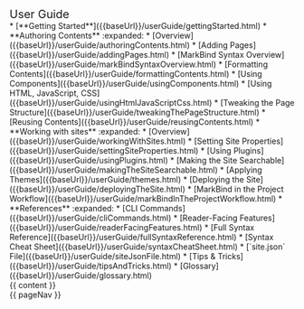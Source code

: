 <include src="headers/header.mbdf" />

<div id="flex-body">
  <nav id="site-nav" class="fixed-header-padding">
    <div class="site-nav-top">
      <div class="font-weight-bold mb-2" style="font-size: 1.25rem;">User Guide</div>
    </div>
    <div class="nav-component slim-scroll">
      <site-nav>
* [**Getting Started**]({{baseUrl}}/userGuide/gettingStarted.html)
* **Authoring Contents** :expanded:
  * [Overview]({{baseUrl}}/userGuide/authoringContents.html)
  * [Adding Pages]({{baseUrl}}/userGuide/addingPages.html)
  * [MarkBind Syntax Overview]({{baseUrl}}/userGuide/markBindSyntaxOverview.html)
  * [Formatting Contents]({{baseUrl}}/userGuide/formattingContents.html)
  * [Using Components]({{baseUrl}}/userGuide/usingComponents.html)
  * [Using HTML, JavaScript, CSS]({{baseUrl}}/userGuide/usingHtmlJavaScriptCss.html)
  * [Tweaking the Page Structure]({{baseUrl}}/userGuide/tweakingThePageStructure.html)
  * [Reusing Contents]({{baseUrl}}/userGuide/reusingContents.html)
* **Working with sites** :expanded:
  * [Overview]({{baseUrl}}/userGuide/workingWithSites.html)
  * [Setting Site Properties]({{baseUrl}}/userGuide/settingSiteProperties.html)
  * [Using Plugins]({{baseUrl}}/userGuide/usingPlugins.html)
  * [Making the Site Searchable]({{baseUrl}}/userGuide/makingTheSiteSearchable.html)
  * [Applying Themes]({{baseUrl}}/userGuide/themes.html)
  * [Deploying the Site]({{baseUrl}}/userGuide/deployingTheSite.html)
  * [MarkBind in the Project Workflow]({{baseUrl}}/userGuide/markBindInTheProjectWorkflow.html)
* **References** :expanded:
  * [CLI Commands]({{baseUrl}}/userGuide/cliCommands.html)
  * [Reader-Facing Features]({{baseUrl}}/userGuide/readerFacingFeatures.html)
  * [Full Syntax Reference]({{baseUrl}}/userGuide/fullSyntaxReference.html)
  * [Syntax Cheat Sheet]({{baseUrl}}/userGuide/syntaxCheatSheet.html)
  * [`site.json` File]({{baseUrl}}/userGuide/siteJsonFile.html)
  * [Tips & Tricks]({{baseUrl}}/userGuide/tipsAndTricks.html)
  * [Glossary]({{baseUrl}}/userGuide/glossary.html)
      </site-nav>
    </div>
  </nav>
  <div id="content-wrapper" class="fixed-header-padding">
    {{ content }}
  </div>
  <nav id="page-nav" class="fixed-header-padding">
    <div class="nav-component slim-scroll">
      {{ pageNav }}
    </div>
  </nav>
</div>

<include src="footers/footer.mbdf" />
